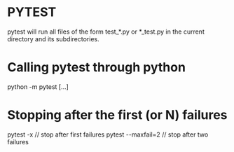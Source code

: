 # PYTEST
pytest will run all files of the form test_*.py or *_test.py in the current 
directory and its subdirectories.

# Calling pytest through python
python -m pytest [...]

# Stopping after the first (or N) failures
pytest -x  // stop after first failures
pytest --maxfail=2  // stop after two failures


